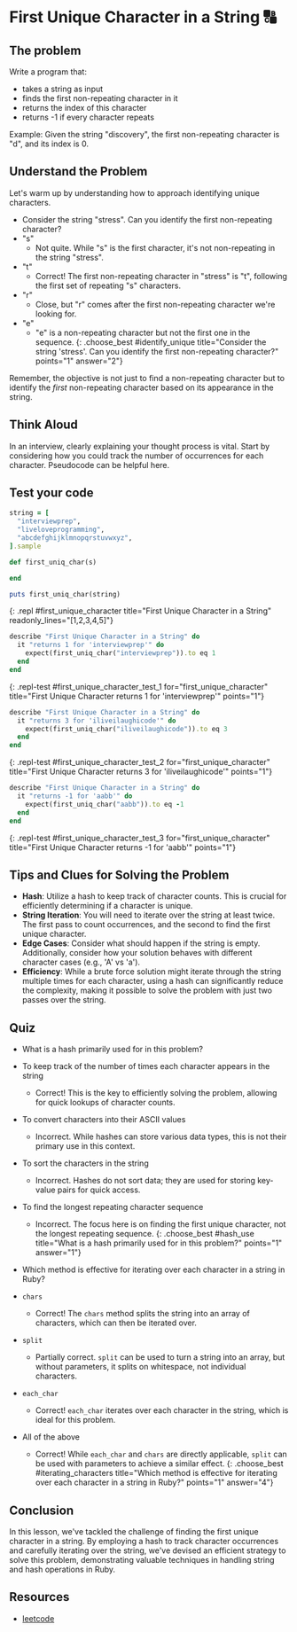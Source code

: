 # First Unique Character in a String 🔠

## The problem
Write a program that:
- takes a string as input
- finds the first non-repeating character in it
- returns the index of this character
- returns -1 if every character repeats

Example: Given the string "discovery", the first non-repeating character is "d", and its index is 0.

## Understand the Problem
Let's warm up by understanding how to approach identifying unique characters.

- Consider the string "stress". Can you identify the first non-repeating character?
- "s"
  - Not quite. While "s" is the first character, it's not non-repeating in the string "stress".
- "t"
  - Correct! The first non-repeating character in "stress" is "t", following the first set of repeating "s" characters.
- "r"
  - Close, but "r" comes after the first non-repeating character we're looking for.
- "e"
  - "e" is a non-repeating character but not the first one in the sequence.
{: .choose_best #identify_unique title="Consider the string 'stress'. Can you identify the first non-repeating character?" points="1" answer="2"}

Remember, the objective is not just to find a non-repeating character but to identify the *first* non-repeating character based on its appearance in the string.

## Think Aloud
In an interview, clearly explaining your thought process is vital. Start by considering how you could track the number of occurrences for each character. Pseudocode can be helpful here.

## Test your code

```ruby
string = [
  "interviewprep",
  "liveloveprogramming",
  "abcdefghijklmnopqrstuvwxyz",
].sample

def first_uniq_char(s)

end

puts first_uniq_char(string)
```
{: .repl #first_unique_character title="First Unique Character in a String" readonly_lines="[1,2,3,4,5]"}

```ruby
describe "First Unique Character in a String" do
  it "returns 1 for 'interviewprep'" do
    expect(first_uniq_char("interviewprep")).to eq 1
  end
end
```
{: .repl-test #first_unique_character_test_1 for="first_unique_character" title="First Unique Character returns 1 for 'interviewprep'" points="1"}

```ruby
describe "First Unique Character in a String" do
  it "returns 3 for 'iliveilaughicode'" do
    expect(first_uniq_char("iliveilaughicode")).to eq 3
  end
end
```
{: .repl-test #first_unique_character_test_2 for="first_unique_character" title="First Unique Character returns 3 for 'iliveilaughicode'" points="1"}

```ruby
describe "First Unique Character in a String" do
  it "returns -1 for 'aabb'" do
    expect(first_uniq_char("aabb")).to eq -1
  end
end
```
{: .repl-test #first_unique_character_test_3 for="first_unique_character" title="First Unique Character returns -1 for 'aabb'" points="1"}

## Tips and Clues for Solving the Problem
- **Hash**: Utilize a hash to keep track of character counts. This is crucial for efficiently determining if a character is unique.
- **String Iteration**: You will need to iterate over the string at least twice. The first pass to count occurrences, and the second to find the first unique character.
- **Edge Cases**: Consider what should happen if the string is empty. Additionally, consider how your solution behaves with different character cases (e.g., 'A' vs 'a').
- **Efficiency**: While a brute force solution might iterate through the string multiple times for each character, using a hash can significantly reduce the complexity, making it possible to solve the problem with just two passes over the string.

## Quiz

- What is a hash primarily used for in this problem?
- To keep track of the number of times each character appears in the string
  - Correct! This is the key to efficiently solving the problem, allowing for quick lookups of character counts.
- To convert characters into their ASCII values
  - Incorrect. While hashes can store various data types, this is not their primary use in this context.
- To sort the characters in the string
  - Incorrect. Hashes do not sort data; they are used for storing key-value pairs for quick access.
- To find the longest repeating character sequence
  - Incorrect. The focus here is on finding the first unique character, not the longest repeating sequence.
{: .choose_best #hash_use title="What is a hash primarily used for in this problem?" points="1" answer="1"}

- Which method is effective for iterating over each character in a string in Ruby?
- `chars`
  - Correct! The `chars` method splits the string into an array of characters, which can then be iterated over.
- `split`
  - Partially correct. `split` can be used to turn a string into an array, but without parameters, it splits on whitespace, not individual characters.
- `each_char`
  - Correct! `each_char` iterates over each character in the string, which is ideal for this problem.
- All of the above
  - Correct! While `each_char` and `chars` are directly applicable, `split` can be used with parameters to achieve a similar effect.
{: .choose_best #iterating_characters title="Which method is effective for iterating over each character in a string in Ruby?" points="1" answer="4"}

## Conclusion
In this lesson, we've tackled the challenge of finding the first unique character in a string. By employing a hash to track character occurrences and carefully iterating over the string, we've devised an efficient strategy to solve this problem, demonstrating valuable techniques in handling string and hash operations in Ruby.

## Resources
- [leetcode](https://leetcode.com/problems/first-unique-character-in-a-string)
